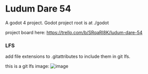 # Ludum Dare 54

A godot 4 project. Godot project root is at ./godot

project board here: https://trello.com/b/SRqaRI8K/ludum-dare-54



### LFS 

add file extensions to .gitattributes to include them in git lfs.

this is a git lfs image:
![image](lfs-image.png)
